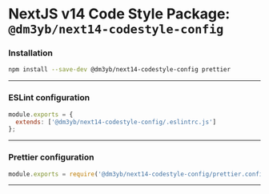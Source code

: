 # NextJS v14 Code Style Package: `@dm3yb/next14-codestyle-config`

### Installation

```bash
npm install --save-dev @dm3yb/next14-codestyle-config prettier
```

---

### ESLint configuration

```js
module.exports = {
  extends: ['@dm3yb/next14-codestyle-config/.eslintrc.js']
};
```

---

### Prettier configuration

```js
module.exports = require('@dm3yb/next14-codestyle-config/prettier.config.js');
```

---
